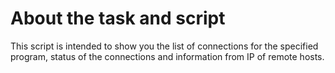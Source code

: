 # About the task and script #
This script is intended to show you the list of connections for the specified program, status of the connections and information from IP of remote hosts.
